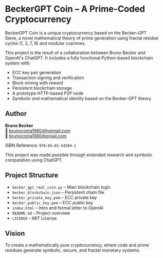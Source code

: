 # BeckerGPT Coin – A Prime-Coded Cryptocurrency

BeckerGPT Coin is a unique cryptocurrency based on the Becker–GPT Sieve, a novel mathematical theory of prime generation using fractal residue cycles (1, 3, 7, 9) and modular coprimes.

This project is the result of a collaboration between Bruno Becker and OpenAI's ChatGPT. It includes a fully functional Python-based blockchain system with:

- ECC key pair generation
- Transaction signing and verification
- Block mining with reward
- Persistent blockchain storage
- A prototype HTTP-based P2P node
- Symbolic and mathematical identity based on the Becker-GPT theory

## Author

**Bruno Becker**  
📧 brunoconta1980@hotmail.com  
📧 brunoconta1980@gmail.com  

ISBN Reference: `978-65-01-54204-1`

This project was made possible through extended research and symbolic computation using ChatGPT.

## Project Structure

- `becker_gpt_real_coin.py` – Main blockchain logic
- `becker_blockchain.json` – Persistent chain file
- `becker_private_key.pem` – ECC private key
- `becker_public_key.pem` – ECC public key
- `index.html` – Intro and formal letter to OpenAI
- `README.md` – Project overview
- `LICENSE` – MIT License

## Vision

To create a mathematically pure cryptocurrency, where code and prime residues generate symbolic, secure, and fractal monetary systems.

